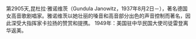 第2905天,昆杜拉·雅诺维茨（Gundula Janowitz，1937年8月2日－），著名德国女高音歌剧唱家。雅诺维茨以她壮丽的嗓音和高音部分出色的声音控制而著名，因此深受大指挥家卡拉扬的赞赏和提携。
1949年：美国驻中华民国大使司徒雷登离华返美。